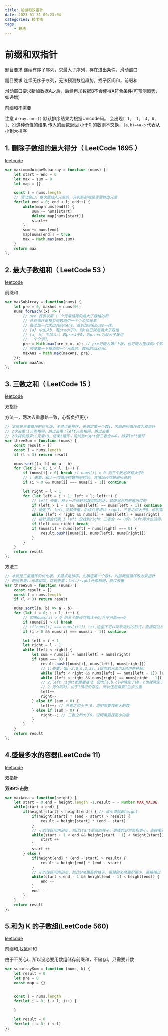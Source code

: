 ```yaml
---
title: 前缀和双指针
date: 2023-01-31 09:23:04
categories: 技术栈
tags: 
    - 算法
---
```



# 前缀和双指针

题目要求 连续有序子序列，求最大子序列，存在进出条件，滑动窗口

题目要求 连续无序子序列，无法预测数组趋势，找子区间和，前缀和

滑动窗口要求新加数据A之后，后续再加数据B不会使得A符合条件(可预测趋势，如递增)

前缀和不需要

注意 `Array.sort()` 默认排序结果为根据Unicode码。
会出现`[-1, -1, -4, 0, 1, 2]`这种奇怪的结果
传入的函数返回 小于0 的数则不交换，`(a,b)=>a-b` 代表从小到大排序

## 1. 删除子数组的最大得分（ LeetCode 1695 ）

[leetcode](https://leetcode.cn/problems/maximum-erasure-value/)

```js
var maximumUniqueSubarray = function (nums) {
    let start = end = 0
    let max = sum = 0
    let map = {}

    const l = nums.length
    // 滑动窗口，每次要放入元素前，先判断前端是否要弹出元素
    for(let end = 0; end < l; end++) {
        while(map[nums[end]]) {
            sum -= nums[start]
            delete map[nums[start]]
            start++
        }
        sum += nums[end]
        map[nums[end]] = true
        max = Math.max(max,sum)
    }
    return max
};
```

## 2. 最大子数组和（ LeetCode 53 ）

[leetcode](https://leetcode.cn/problems/maximum-subarray/description/)

前缀和

```js
var maxSubArray = function(nums) {
    let pre = 0, maxAns = nums[0];
    nums.forEach((x) => {
        // pre 表示以第 i 个元素结尾的最大子数组的和
        // 此处循环是模拟向数组中一个个添加元素
        // 每添加一次求出其maxAns，直到加到和nums一样。
        // [a] 中加入b，若pre小于0，则b自己就是最大子数组
        // [a, b] 中加入c，若pre大于0，则pre+c为最大子数组
        // 一个个添入
        pre = Math.max(pre + x, x); // pre可能为第i个数，也可能为连续前n个数的和，必然符合连续子序列
        // 顺便算一下每添加一个元素时，数组的maxAns
        maxAns = Math.max(maxAns, pre);
    });
    return maxAns;
};
```


## 3. 三数之和（ LeetCode 15 ）

[leetcode](https://leetcode.cn/problems/3sum/description/)

双指针

方法一，两次去重思路一致，心智负担更小
```js
// 本质是三重循环的优化版，关键点是排序，先确定第一个数i，内部两层循环改为双指针
// 2次去重:i元素相同，跳过去重；left元素相同，跳过去重
// 2次提前结束:i元素>0，结束i循环；没找到right使三者合<=0，结束left循环
var threeSum = function (nums) {
    const result = []
    const l = nums.length
    if (l < 3) return result

    nums.sort((a, b) => a - b)
    for (let i = 0; i < l; i++) {
        if (nums[i] > 0) break // nums[i] > 0 则三个数必然都大于0
        // i 去重，和上一次循环的数相同的话，其情况必然是遍历过的
        if (i > 0 && nums[i] === nums[i - 1]) continue

        let right = l - 1
        for (let left = i + 1; left < l; left++) {
            // left 去重，和上一次循环的数相同的话，其情况必然是遍历过的
            if (left > i + 1 && nums[left] == nums[left - 1]) continue;
            // 确定了i left,及其去重，后续只考虑找 right，三者之和大于0，说明需要找更小的数
            while (left < right && nums[i] + nums[left] + nums[right] > 0) right--
            // 指针重合代表 i left 没找到right 三者合 <= 0的，left再大也没用，直接退出循环
            if (left === right) break;
            if (nums[i] + nums[left] + nums[right] === 0) {
                result.push([nums[i], nums[left], nums[right]])
            }
        }
    }
    return result
};
```

方法二
```js
// 本质是三重循环的优化版，关键点是排序，先确定第一个数i，内部两层循环改为双指针
// 两层去重:i元素相同，跳过去重；left/right元素相同，跳过去重
var threeSum = function (nums) {
    const result = []
    const l = nums.length
    if (l < 3) return result

    nums.sort((a, b) => a - b)
    for (let i = 0; i < l; i++) {
        // 如果nums[i] > 0 则三个数必然都大于0,合不可能===0
        if (nums[i] > 0) break
        // if(nums[i] === nums[i+1]) i++,这里不可以采取跳过的形式，直接跳过相当于少了一个元素
        if (i > 0 && nums[i] === nums[i - 1]) continue

        let left = i + 1
        let right = l - 1
        while (left < right) {
            let sum = nums[i] + nums[left] + nums[right]
            if (sum === 0) {
                result.push([nums[i], nums[left], nums[right]])
                // 1.去重，如[-2,0,0,2,2]，i指向的元素为2时用两种解。
                while (left < right && nums[left] == nums[left + 1]) left++
                while (left < right && nums[right] == nums[right - 1]) right--
                // 2.left right都需要变动，因为[a,b,c]中确定了ab，c也就确定了，再次找出的C会重复
                // 2.另外同时，由于1情况的存在，所以还是需要1这步去重
                left++
                right--
            } else if (sum < 0) {
                left++; // 三者之和小于 0，说明需要找更大的数
            } else if (sum > 0) {
                right--; // 三者之和大于0，说明需要找更小的数
            }
        }
    }
    return result
};
```

## 4.盛最多水的容器(LeetCode 11)

[leetcode](https://leetcode-cn.com/problems/container-with-most-water/)

双指针

__双99%击败__
```js
var maxArea = function(height) {
    let start = 0,end = height.length -1,result = - Number.MAX_VALUE
    while(start < end) {
        if(height[start] < height[end]) { // 谁小谁就是height
            if(height[start] * (end - start) > result) {
                result = height[start] * (end - start)
            }
            // 小的往区间内部走，找比start更高的柱子，更矮的必然面积更小，直接略过
            while(start + 1 < end && height[start + 1] < height[start]) {
                start ++
            }
            start ++ 
        } else {
            if(height[end] * (end - start) > result) {
                result = height[end] * (end - start)
            }
            // 小的往区间内部走，找比end更高的柱子，更矮的必然面积更小，直接略过
            while(start < end - 1 && height[end - 1] < height[end]) {
                end --
            }
            end -- 
        }
    }
    return result
};
```

## 5.和为 K 的子数组(LeetCode 560)

[leetcode](https://leetcode.cn/problems/subarray-sum-equals-k/)

前缀和,找区间和

由于不关心i，所以没必要用数组储存前缀和，不储存i，只需要计数

```js
var subarraySum = function (nums, k) {
    let result = 0
    let pre = 0
    const map = {}


    const l = nums.length
    for(let i = 0; i < l; i++) {
        
    }

    let result = 0
    for(let i = 0; i < l)
};
```